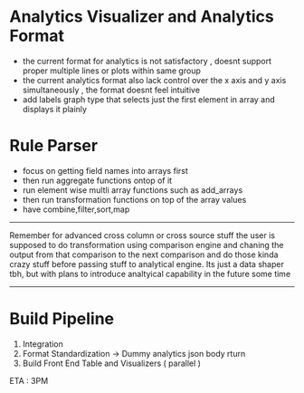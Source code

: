 # Analytics Visualizer and Analytics Format
- the current format for analytics is not satisfactory , doesnt support proper multiple lines or plots within same group
- the current analytics format also lack control over the x axis and y axis simultaneously , the format doesnt feel intuitive
- add labels graph type that selects just the first element in array and displays it plainly

# Rule Parser
- focus on getting field names into arrays first
- then run aggregate functions ontop of it
- run element wise multli array functions such as add_arrays
- then run transformation functions on top of the array values
- have combine,filter,sort,map

---

Remember for advanced cross column or cross source stuff the user is supposed to do transformation using comparison engine and chaning the output from that comparison to the next comparison and do those kinda crazy stuff before passing stuff to analytical engine. Its just a data shaper tbh, but with plans to introduce analtyical capability in the future some time

---


# Build Pipeline
1. Integration
2. Format Standardization -> Dummy analytics json body rturn
3. Build Front End Table and Visualizers ( parallel )

ETA : 3PM
